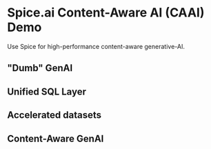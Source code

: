 # Spice.ai Content-Aware AI (CAAI) Demo

Use Spice for high-performance content-aware generative-AI.

## "Dumb" GenAI

## Unified SQL Layer

## Accelerated datasets

## Content-Aware GenAI
